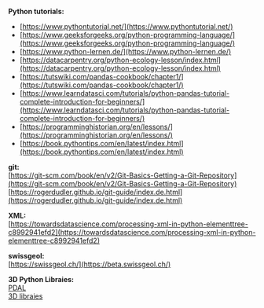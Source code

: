 **Python tutorials:**
- [https://www.pythontutorial.net/](https://www.pythontutorial.net/)
- [https://www.geeksforgeeks.org/python-programming-language/](https://www.geeksforgeeks.org/python-programming-language/)
- [https://www.python-lernen.de/](https://www.python-lernen.de/)
- [https://datacarpentry.org/python-ecology-lesson/index.html](https://datacarpentry.org/python-ecology-lesson/index.html)
- [https://tutswiki.com/pandas-cookbook/chapter1/](https://tutswiki.com/pandas-cookbook/chapter1/)
- [https://www.learndatasci.com/tutorials/python-pandas-tutorial-complete-introduction-for-beginners/](https://www.learndatasci.com/tutorials/python-pandas-tutorial-complete-introduction-for-beginners/)
- [https://programminghistorian.org/en/lessons/](https://programminghistorian.org/en/lessons/)
- [https://book.pythontips.com/en/latest/index.html](https://book.pythontips.com/en/latest/index.html)

**git:**  
[https://git-scm.com/book/en/v2/Git-Basics-Getting-a-Git-Repository](https://git-scm.com/book/en/v2/Git-Basics-Getting-a-Git-Repository)   
[https://rogerdudler.github.io/git-guide/index.de.html](https://rogerdudler.github.io/git-guide/index.de.html)


**XML:**  
[https://towardsdatascience.com/processing-xml-in-python-elementtree-c8992941efd2](https://towardsdatascience.com/processing-xml-in-python-elementtree-c8992941efd2)


**swissgeol:**  
[https://swissgeol.ch/](https://beta.swissgeol.ch/)


**3D Python Libraies:**  
[PDAL](https://paulojraposo.github.io/pages/PDAL_tutorial.html)  
[3D libraies](https://analyticsindiamag.com/top-python-libraries-for-3d-machine-learning/)
